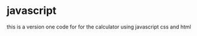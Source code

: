 # javascript<br>
<p>this is a version one code for for the calculator using javascript css and html</p>